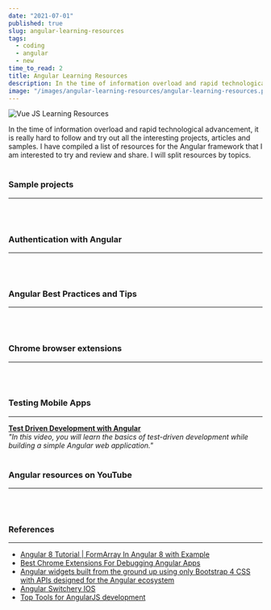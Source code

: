 ```yaml
---
date: "2021-07-01"
published: true
slug: angular-learning-resources
tags:
  - coding
  - angular
  - new
time_to_read: 2
title: Angular Learning Resources
description: In the time of information overload and rapid technological advancement, it is really hard to follow and try out all the interesting projects, articles and samples. I have compiled a list of resources for the Angular framework that I am interested to try and review and share. I will split resources by topics.
image: "/images/angular-learning-resources/angular-learning-resources.png"
---
```


<img src="/images/angular-learning-resources/angular-learning-resources.png" alt="Vue JS Learning Resources"
	title="Vue JS Learning Resources" class="w-100" />

In the time of information overload and rapid technological advancement, it is really hard to follow and try out all the interesting projects, articles and samples. I have compiled a list of resources for the Angular framework that I am interested to try and review and share. I will split resources by topics.
<br>
<br>

### Sample projects

---

<PostResource
  image="/images/angular-learning-resources/p1.png"
  url="https://school.geekwall.in/p/S15Y_x7vr/angular-for-beginners-let-s-build-a-tic-tac-toe-pwa"
  title="Angular for Beginners - Let's build a Tic-Tac-Toe PWA"
  description="Learn the basics of Angular 8 by building a tic-tac-toe game from scratch...Then deploy it as an installable progressive web app (PWA). Go beyond the basics"
/>
<PostResource
  image="/images/angular-learning-resources/p2.png"
  url="http://www.teclogiq.com/blog/angular-todo-application/"
  title="Build an Angular ToDo App with Angular CLI in 6 Easy Steps"
  description="Do you want to learn how to create an Angular ToDo App? Here are 6 easy steps that will help you to create an app with little coding efforts."
  link_text = "Github repo"
  link_url = "https://github.com/sanjay-patel/angular-todo-app"
/>
<PostResource
  image="/images/angular-learning-resources/p3.png"
  url="https://codequs.com/p/rkD7M44FN/building-a-crud-application-with-angular"
  title="Building a CRUD application with Angular"
  description="In this tutorial, you'll learn how to build a CRUD application with Angular."
/>
<PostResource
  image="/images/angular-learning-resources/angular_logo.png"
  url="https://blog.bitsrc.io/component-inheritance-in-angular-acd1215d5dd8"
  title="Component Inheritance in Angular"
  description="Respect the DRY rule! Learn how to write code efficiently using component inheritance"
/>
<PostResource
  image="/images/angular-learning-resources/p4.png"
  url="https://dzone.com/articles/how-to-preview-blobs-with-http-post-and-angular-5"
  title="How to Preview Blobs With HTTP POST and Angular 5"
  description="In this quick but helpful article, a software architect documents how to upload images to a web page using Angular and HTTP POST."
/>
<PostResource
  image="/images/angular-learning-resources/p5.png"
  url="https://morioh.com/p/edce618ab14d"
  title="Angular 8 HttpClient & Http Tutorial – Build and Consume RESTful API"
  description="Angular 8 HttpClient & Http tutorial is going to be discussed in this blog today. We’ll learn to create and consume RESTful APIs in Angular 8 project. To manage the data on the remote server, we make GET, POST, PUT and Delete using HttpClient API. We are required to import and setup HttpClient service in Angular 8 project to consume REST APIs."
/>
<PostResource
  image="/images/angular-learning-resources/p6.png"
  url="https://morioh.com/p/f2ca487d1b4d"
  title="Learn Angular 8 in 10 Days – Day 1"
  description="Angular 8 is the latest production version of Angular. This Angular 8 tutorial, learn how to build large scale websites using Angular 8 in 10 days."
/>
<PostResource
  image="/images/angular-learning-resources/p7.png"
  url="https://morioh.com/p/bb7bec313d4b"
  title="How to create an Angular 8 application with ASP.NET Core 3.0"
  description="In this post, I will explain the steps to create an Angular 8 application with ASP.NET 3.0. We will create a simple controller class to get latest C# Corner posts details and will be shown in the home component. We will get more features soon from Microsoft soon."
/>
<PostResource
  image="/images/angular-learning-resources/p7.jpg"
  url="https://tinyurl.com/y7gc8f7v"
  title="How to build Progressive Web Apps with Angular"
  description="Progressive web apps are web applications built with technologies that make them behave like native apps. A benefit of progressive web apps is the ability to work smoothly when network coverage is unreliable. Also, unlike native apps, no installation is required, but they are faster than typical web apps"
/>
<PostResource
  image="/images/angular-learning-resources/p8.jpg"
  url="https://tinyurl.com/y8v7dmd2"
  title="Serverless REST API with Angular, Persistence and Security"
  description="In this post I’ll show you how you can quickly build a serverless full stack app with static file hosting, a secure REST API, and a robust persistence layer."
/>
<PostResource
  image="/images/angular-learning-resources/p8.png"
  url="https://morioh.com/p/f7c1eca2519e"
  title="Creating a Modal Dialog in Angular 8 with TypeScript"
  description="There are plenty of plugins and libraries out there that include modal windows, in the past I used them myself when I needed to add a modal to a new project."
/>
<PostResource
  image="/images/angular-learning-resources/p9.png"
  url="https://tinyurl.com/y6twln4d"
  title="Implementing a Angular project with AspNet Core"
  description="This article will help us understand how to use the .NET Core command line interface to create and run an ASP.NET Core web application."
/>
<PostResource
  image="/images/angular-learning-resources/p10.png"
  url="https://morioh.com/p/90c9499be4d2"
  title="Build A Real World Beautiful Web APP with Angular 8 — A to Z"
  description="Today I am going to show you how to build a real world beautiful weather app that is production ready from scratch starting from design to development all the way to deployment using Adobe XD, Angular 7 & Firebase!"
/>
<br>
<br>

### Authentication with Angular

---
<PostResource
  image="/images/angular-learning-resources/p11.png"
  url="https://morioh.com/p/ed3e227baa2e"
  title="How to Add Authentication to Your Angular Application"
  description="...While building a SPA, the developer, sooner or later, needs to think about authentication and authorization. Authentication usually requires a login page that can verify that a user is who he or she claims to be..."
/>
<PostResource
  image="/images/angular-learning-resources/p12.png"
  url="https://morioh.com/p/7da7955083ea"
  title="Create Simple Login Page using Angular 8 and HTTP Authentication"
  description="In this article, you'll learn how to setup a simple login page using Angular 8-9 and Basic HTTP authentication"
/>
<PostResource
  image="/images/angular-learning-resources/p13.png"
  url="https://morioh.com/p/62cb11ccbf9e"
  title="Login in with Facebook and Google in an apps using Angular 8"
  description="In this post, we will learn the step-by-step process of allowing users to log in to an application with Facebook and Gmail using Angular 8. Login with Facebook and Google makes it safe and easy for users to use applications."
/>
<br>
<br>

### Angular Best Practices and Tips

---
<PostResource
  image="/images/angular-learning-resources/p14.png"
  url="https://github.com/angular/universal/blob/master/README.md"
  title="Angular Universal"
  description="The Angular Universal project is a community driven project to expand on the core APIs from Angular (platform-server) to enable developers to do server side rendering of Angular applications in a variety of scenarios."
/>
<PostResource
  image="/images/angular-learning-resources/p9.jpg"
  url="https://tinyurl.com/y8k2c8nn"
  title="Best practices for a clean and performant Angular application"
  description="This article outlines the practices we use in our application and is related to Angular, Typescript, RxJs and @ngrx/store"
/>
<PostResource
  image="/images/angular-learning-resources/p15.png"
  url="https://morioh.com/p/17fc4abf1eca"
  title="How to Create Angular Schematics for Developers"
  description="Angular CLI is a command-line tool that creates a simple Angular project. Angular CLI asks you questions about your app and, based on your answers, it determines the routing and the stylesheet format. How does Angular CLI do this? It uses Schematics."
/>
<PostResource
  image="/images/angular-learning-resources/p16.png"
  url="https://morioh.com/p/4c5cadfe12b6"
  title="A complete Guide to the Angular CLI"
  description="The experience provided by a graphical user interface or GUI is considered to be interactive but plagued with performance issues. This has lead to people who prefer performance over visuals, to use a command-line interface or a CLI. In this article, we will be discussing the command line interface that comes along with Angular, i.e the angular-CLI."
/>
<PostResource
  image="/images/angular-learning-resources/p17.png"
  url="https://ultimatecourses.com/blog/exploring-angular-lifecycle-hooks-onchanges"
  title="Exploring Angular Lifecycle Hooks - OnChanges"
  description="Welcome back to our blog series, Exploring Angular Lifecycle Hooks!"
/>
<PostResource
  image="/images/angular-learning-resources/p18.png"
  url="https://morioh.com/p/54630ff3176d"
  title="Are You Ready For Angular 9?"
  description="The Angular 9 RC is out, what an exciting time to be Angular developer, no I am not saying this because of Angular 9 RC release. It's because Ivy is here, Ivy is now the default rendering engine in Angular."
/>
<PostResource
  image="/images/angular-learning-resources/p19.png"
  url="https://morioh.com/p/e4009f12c587"
  title="Debugging Memory Leaks in Angular"
  description="Building large applications entails writing lots of code, complex pages, long lists, and hundreds (if not more) of components. If you’ve worked at least once in a non-trivial web application, you may have found yourself battling a memory leak for hours and hours."
/>
<PostResource
  image="/images/angular-learning-resources/p20.png"
  url="https://morioh.com/p/73ff58a9d2c9"
  title="Angular 8 | Build Autocomplete Mode with Angular Materials"
  description="Today we are going to create Autocomplete in Angular 8 using Angular Material UI components."
/>
<PostResource
  image="/images/angular-learning-resources/p21.png"
  url="https://morioh.com/p/16d26d9500c5"
  title="Using CSS Grid Layout in Angular project"
  description="This CSS Grid layout tutorial is designed for Angular 7/8 developers that want to learn how to build responsive layouts with modern CSS."
/>
<PostResource
  image="/images/angular-learning-resources/p22.png"
  url="https://tinyurl.com/y92597bl"
  title="How to Create Angular Toastr Notifications"
  description="Create an Angular service called notification , which you'll use in your application for showing the toastr message. In src/app create a folder called utility . Navigate to the utility folder and create an Angular service."
/>
<PostResource
  image="https://miro.medium.com/max/526/1*KW8ia5wHC2IR8Su2OvKy6A.jpeg"
  url="https://medium.com/claritydesignsystem/four-ways-of-listening-to-dom-events-in-angular-part-1-event-binding-3ec7e9f51a1d"
  title="Four ways of listening to DOM events in Angular (Part 1: Event Binding)"
  description="Listening to DOM events and keeping Angular application performant can be challenging. Angular offers several methods to listen to events…"
/>
<PostResource
  image="https://miro.medium.com/max/620/1*-P6X92tj9lHRsAn18-aoCg.jpeg"
  url="https://medium.com/claritydesignsystem/four-ways-of-listening-to-dom-events-in-angular-part-2-hostlistener-1b66d45b3e3d"
  title="Four ways of listening to DOM events in Angular (Part 2: @HostListener)"
  description="In the previous article of this series, we’ve talked about what Angular Event Binding is and how it could be used in a variety of…"
/>
<PostResource
  image="https://miro.medium.com/max/665/1*RaZ1eUz15e8ELop0sZlM5Q.jpeg"
  url="https://medium.com/claritydesignsystem/four-ways-of-listening-to-dom-events-in-angular-part-3-renderer2-listen-14c6fe052b59"
  title="Four ways of listening to DOM events in Angular (Part 3: Renderer2.listen)"
  description="In the previous two posts, we did a deep-dive into how we could listen to DOM events in an Angular app through the following two methods:"
/>
<PostResource
  image="https://miro.medium.com/max/1200/1*vJxd5T8e8gVGBGU2iitcnA.png"
  url="https://netbasal.com/three-ways-to-dynamically-alter-your-form-validation-in-angular-e5fd15f1e946"
  title="Three Ways to Dynamically Alter your Form Validation in Angular"
  description="Dynamic form validation in Angular"
/>
<PostResource
  image="https://images.indepth.dev/images/2020/07/Alex-Inkin.jpg"
  url="https://indepth.dev/posts/1307/5-tips-to-boost-your-angular-skills"
  title="5 tips to boost your Angular skills - Angular inDepth"
  description="Check out these advises backed by concrete examples which can help you improve your developer skills and give you some practical tricks."
/>
<PostResource
  image="/images/angular-learning-resources/angular_logo.png"
  url="https://angular-checklist.io/default/checklist/ngrx"
  title="Angular Checklist"
  description="Angular Checklist is a curated list of best practices for Angular apps. It’s a todo application where each item represents one best practice. You can use it for code reviews or as a style guide for your applications."
/>
<PostResource
  image="https://ardalis.com/static/c6a1999bf316dc90381f51fd1bab25f2/4c509/applying-the-builder-pattern-to-improve-angular-service.png"
  url="https://ardalis.com/applying-the-builder-pattern-to-improve-an-angular-service/?utm_sq=gnatr9d2rv"
  title="Applying the Builder Pattern to Improve an Angular Service"
  description="Applying the Builder Pattern to Improve an Angular Service. Recently I was working on an Angular/Typescript service that was building up some navigation-related properties, driving the menu of a SPA application."
/>
<PostResource
  image="http://www.codemag.com/Magazine/CoverLarge/2e14275f-1aba-4dff-adc3-5321cc9498ad"
  url="https://www.codemag.com/article/1801021/Configuration-Settings-for-Angular-Applications"
  title="Configuration Settings for Angular Applications"
  description="Learn to create an Angular service to read and mod"
/>
<PostResource
  image="https://www.gistia.com/hubfs/spacex-MEW1f-yu2KI-unsplash.jpg#keepProtocol"
  url="https://www.gistia.com/boost-angular-performance-lazy-loading/"
  title="Boosting Angular's Performance With Lazy Loading (Part 1)"
  description="Make sure that your Angular application not only looks awesome but also performs well. Learn how to use lazy loading to boost the performance of your app and take it to the next level."
/>
<PostResource
  image="https://www.gistia.com/hubfs/bill-jelen-woWf_VJ7dNs-unsplash.jpg#keepProtocol"
  url="https://www.gistia.com/insights/boost-angular-performance-lazy-loading-part-2"
  title="Boosting Angular’s Performance With Lazy Loading (Part 2)"
  description="Make sure that your Angular application not only looks awesome but also performs well. In part 2 learn how to control lazy loading with preloading strategies."
/>
<PostResource
  image="https://www.gistia.com/hubfs/spacex--p-KCm6xB9I-unsplash.jpg#keepProtocol"
  url="https://www.gistia.com/insights/boost-angular-performance-lazy-loading-part-3"
  title="Boosting Angular’s Performance With Lazy Loading (Part 3)"
  description="Make sure that your Angular application not only looks awesome but also performs well. In part 3 learn to load dynamically, at runtime, a set of predefined modules and components in your application"
/>
<br>
<br>

### Chrome browser extensions

---

<PostResource
  image="/images/angular-learning-resources/angular_logo.png"
  url="https://augury.rangle.io"
  title="Angular Augury"
  description="A Chrome and Firefox Dev Tools extension for debugging Angular applications"
/>
<PostResource
  image="https://lh3.googleusercontent.com/h3MO2IyI-ZvZhEVMb45tRF6ee5l7TNe6iAsTpx30lPFQsHzn-fF8nPBwavXr699bcf1P6C_icy5T8_NLSKyDUJibMA=w128-h128-e365-rj-sc0x00ffffff"
  url="https://tinyurl.com/y3sktkwh"
  title="Angular state inspector"
  description="Helps you debug Angular component state. Supports Angular 1/2+/Ivy!"
/>
<br>
<br>

### Testing Mobile Apps

---

<PostResource
  image=""
  url=""
  title=""
  description=""
/>
**[Test Driven Development with Angular](https://school.geekwall.in/p/Hk2h1hp-B/test-driven-development-with-angular)**<br>
_"In this video, you will learn the basics of test-driven development while building a simple Angular web application."_
<br>
<br>

### Angular resources on YouTube

---

<PostResource
  image="/images/angular-learning-resources/angular_logo.png"
  url="https://codequs.com/p/HJEKLQNSB/angular-node-express-mongodb-mean-tutorial-for-beginners"
  title="Angular Node Express MongoDB MEAN Tutorial for Beginners"
  description="In this video, Angular Node Express MongoDB MEAN Tutorial for Beginners, Udemy instructor Maximilian Schwarzmüller will teach you how to connect your Angular Frontend to a NodeJS & Express & MongoDB Backend by building a real Application."
/>
<PostResource
  image="https://i.imgur.com/z8uWRn9.jpg"
  url="https://school.geekwall.in/p/S1dUX1ZLr/sharing-data-between-components-in-angular"
  title="Sharing Data between Components in Angular"
  description="Sharing Data between Components in Angular. In this episode, I am going to show you four different ways to share data between Angular components"
/>
<PostResource
  image="/images/angular-learning-resources/angular_logo.png"
  url="https://tinyurl.com/y7nahnwg"
  title="Learn Angular 8 from Scratch for Beginners - Crash Course"
  description="Angular 8 is out now, and for those who prefer to learn a framework with the current latest version, this tutorial is for you"
/>
<PostResource
  image="/images/angular-learning-resources/angular_logo.png"
  url="https://tinyurl.com/yc8urbnh"
  title="Google Maps in Angular"
  description="Google maps meet Angular. Having such a strong developer community and being used by thousands of developers around the world made Angular ideal for bringing most tools to the framework"
/>
<br>
<br>

### References

---

- [Angular 8 Tutorial | FormArray In Angular 8 with Example](https://morioh.com/p/dc64d2d22774)
<PostResource
  image=""
  url=""
  title=""
  description=""
/>
- [Best Chrome Extensions For Debugging Angular Apps](https://tinyurl.com/y3sktkwh)
<PostResource
  image=""
  url=""
  title=""
  description=""
/>
- [Angular widgets built from the ground up using only Bootstrap 4 CSS with APIs designed for the Angular ecosystem](https://ng-bootstrap.github.io/)
<PostResource
  image=""
  url=""
  title=""
  description=""
/>
- [Angular Switchery IOS](https://github.com/zainzafar90/angular-switchery-ios#readme)
<PostResource
  image=""
  url=""
  title=""
  description=""
/>
- [Top Tools for AngularJS development](https://dzone.com/articles/top-tools-for-angularjs-development)


<PostResource
  image=""
  url=""
  title=""
  description=""
/>
<PostResource
  image=""
  url=""
  title=""
  description=""
/>
<PostResource
  image=""
  url=""
  title=""
  description=""
/>
<PostResource
  image=""
  url=""
  title=""
  description=""
/>
<PostResource
  image="/images/angular-learning-resources/p.png"
  url=""
  title=""
  description=""
/>